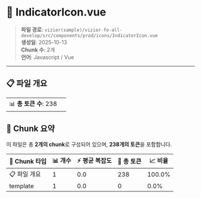# 📄 IndicatorIcon.vue

> **파일 경로**: `vizier(sample)/vizier-fe-all-develop/src/components/prod/icons/IndicatorIcon.vue`  
> **생성일**: 2025-10-13  
> **Chunk 수**: 2개  
> **언어**: Javascript / Vue
---


## 📋 파일 개요

| | |
|--|--|
| 📊 **총 토큰 수**: 238 |  |






## 🧩 Chunk 요약

이 파일은 총 **2개의 chunk**로 구성되어 있으며, **238개의 토큰**을 포함합니다.

| 🧩 Chunk 타입 | 📊 개수 | ⚡ 평균 복잡도 | 📝 총 토큰 | 📈 비율 |
|---------------|--------|-------------|----------|--------|
| 📋 파일 개요 | 1 | 0.0 | 238 | 100.0% |
| template | 1 | 0.0 | 0 | 0.0% |

